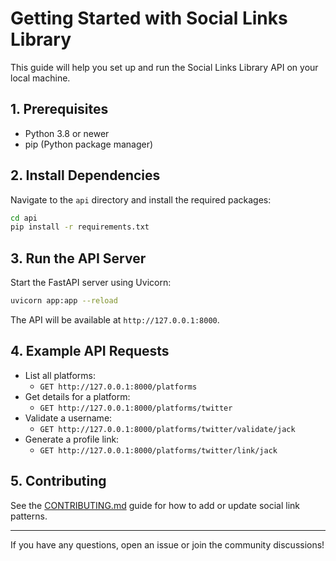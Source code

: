 # Getting Started with Social Links Library

This guide will help you set up and run the Social Links Library API on your local machine.

## 1. Prerequisites
- Python 3.8 or newer
- pip (Python package manager)

## 2. Install Dependencies
Navigate to the `api` directory and install the required packages:

```bash
cd api
pip install -r requirements.txt
```

## 3. Run the API Server
Start the FastAPI server using Uvicorn:

```bash
uvicorn app:app --reload
```

The API will be available at `http://127.0.0.1:8000`.

## 4. Example API Requests
- List all platforms:
  - `GET http://127.0.0.1:8000/platforms`
- Get details for a platform:
  - `GET http://127.0.0.1:8000/platforms/twitter`
- Validate a username:
  - `GET http://127.0.0.1:8000/platforms/twitter/validate/jack`
- Generate a profile link:
  - `GET http://127.0.0.1:8000/platforms/twitter/link/jack`

## 5. Contributing
See the [CONTRIBUTING.md](../.github/CONTRIBUTING.md) guide for how to add or update social link patterns.

---

If you have any questions, open an issue or join the community discussions! 